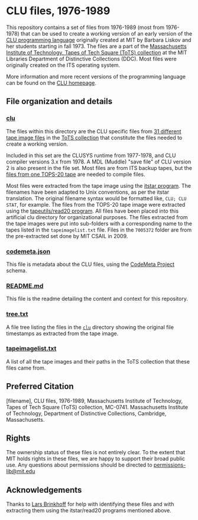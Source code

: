 # CLU files, 1976-1989
This repository contains a set of files from 1976-1989 (most from 1976-1978) that can be used to create a working version of an early version of the [CLU programming language](https://en.wikipedia.org/wiki/CLU_(programming_language)) originally created at MIT by Barbara Liskov and her students starting in fall 1973. The files are a part of the [Massachusetts Institute of Technology, Tapes of Tech Square (ToTS) collection](https://archivesspace.mit.edu/repositories/2/resources/1265) at the MIT Libraries Department of Distinctive Collections (DDC). Most files were originally created on the ITS operating system.

More information and more recent versions of the programming language can be found on the [CLU homepage](http://pmg.csail.mit.edu/CLU.html).
## File organization and details
### [clu](../main/clu)
The files within this directory are the CLU specific files from [31 different tape image files](../main/tapeimagelist.txt) in the [ToTS collection](https://archivesspace.mit.edu/repositories/2/resources/1265) that constitute the files needed to create a working version.

 Included in this set are the CLUSYS runtime from 1977-1978, and CLU compiler versions 3.x from 1978. A MDL (Muddle) "save file" of CLU version 2 is also present in the file set. Most files are from ITS backup tapes, but the [files from one TOPS-20 tape](../main/clu/9006077) are needed to compile files.

 Most files were extracted from the tape image using the [itstar program](https://github.com/PDP-10/itstar). The filenames have been adapted to Unix conventions, as per the itstar translation. The original filename syntax would be formatted like, ```CLU; CLU STAT```, for example. The files from the TOPS-20 tape image were extracted using the [tapeutils/read20 program](https://github.com/brouhaha/tapeutils/blob/master/read20.c). All files have been placed into this artificial clu directory for organizational purposes. The files extracted from the tape images were put into sub-folders with a corresponding name to the tapes listed in the ```tapeimagelist.txt``` file. Files in the ```7005372``` folder are from the pre-extracted set done by MIT CSAIL in 2009.
### [codemeta.json](../main/codemeta.json)
This file is metadata about the CLU files, using the [CodeMeta Project](https://codemeta.github.io/) schema.
### [README.md](../main/README.md)
This file is the readme detailing the content and context for this repository.
### [tree.txt](../main/tree.txt)
A file tree listing the files in the [```clu```](../main/clu) directory showing the original file timestamps as extracted from the tape image.
### [tapeimagelist.txt](../main/tapeimagelist.txt)
A list of all the tape images and their paths in the ToTS collection that these files came from.

## Preferred Citation
[filename], CLU files, 1976-1989, Massachusetts Institute of Technology, Tapes of Tech Square (ToTS) collection, MC-0741. Massachusetts Institute of Technology, Department of Distinctive Collections, Cambridge, Massachusetts.
## Rights
The ownership status of these files is not entirely clear. To the extent that MIT holds rights in these files, we are happy to support their broad public use.  Any questions about permissions should be directed to [permissions-lib@mit.edu](mailto:permissions-lib@mit.edu)
## Acknowledgements
Thanks to [Lars Brinkhoff](https://github.com/larsbrinkhoff) for help with identifying these files and with extracting them using the itstar/read20 programs mentioned above.

